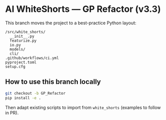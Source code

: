 
# AI WhiteShorts — GP Refactor (v3.3)

This branch moves the project to a best-practice Python layout:

```
/src/white_shorts/
  __init__.py
  featurize.py
  io.py
  models/
  cli/
.github/workflows/ci.yml
pyproject.toml
setup.cfg
```

## How to use this branch locally

```bash
git checkout -b GP_Refactor
pip install -e .
```

Then adapt existing scripts to import from `white_shorts` (examples to follow in PR).

